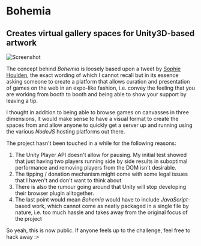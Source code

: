 # Bohemia

## Creates virtual gallery spaces for Unity3D-based artwork

![Screenshot](http://drop.lostwith.us/hanebouken/bohemia_screen.png)

The concept behind _Bohemia_ is loosely based upon a tweet by [Sophie Houlden](https://twitter.com/S0phieH), the exact wording of which I cannot recall but in its essence asking someone to create a platform that allows curation and presentation of games on the web in an expo-like fashion, i.e. convey the feeling that you are working from booth to booth and being able to show your support by leaving a tip.

I thought in addition to being able to browse games on canvasses in three dimensions, it would make sense to have a visual format to create the spaces from and allow anyone to quickly get a server up and running using the various _NodeJS_ hosting platforms out there.

The project hasn't been touched in a while for the following reasons:

1. The Unity Player API doesn't allow for pausing. My initial test showed that just having two players running side by side results in suboptimal performance and removing players from the DOM isn't desirable.
2. The tipping / donation mechanism might come with some legal issues that I haven't and don't want to think about
3. There is also the rumour going around that Unity will stop developing their browser plugin alltogether.
4. The last point would mean _Bohemia_ would have to include _JavaScript_-based work, which cannot come as neatly packaged in a single file by nature, i.e. too much hassle and takes away from the original focus of the project

So yeah, this is now public. If anyone feels up to the challenge, feel free to hack away :>